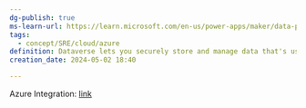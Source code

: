 ```yaml
---
dg-publish: true
ms-learn-url: https://learn.microsoft.com/en-us/power-apps/maker/data-platform/data-platform-intro
tags:
  - concept/SRE/cloud/azure
definition: Dataverse lets you securely store and manage data that's used by business applications.
creation_date: 2024-05-02 18:40

---
```

Azure Integration: [link](https://learn.microsoft.com/en-us/power-apps/developer/data-platform/azure-integration)
